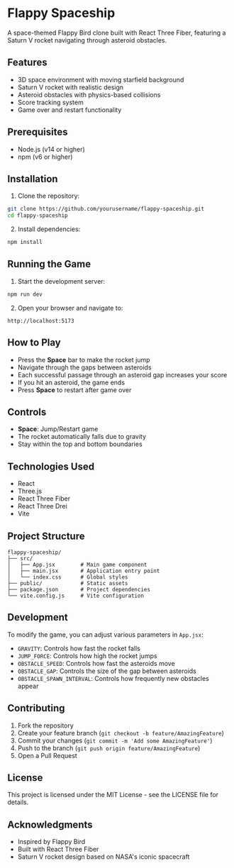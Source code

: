 # Flappy Spaceship

A space-themed Flappy Bird clone built with React Three Fiber, featuring a Saturn V rocket navigating through asteroid obstacles.

## Features

- 3D space environment with moving starfield background
- Saturn V rocket with realistic design
- Asteroid obstacles with physics-based collisions
- Score tracking system
- Game over and restart functionality

## Prerequisites

- Node.js (v14 or higher)
- npm (v6 or higher)

## Installation

1. Clone the repository:
```bash
git clone https://github.com/yourusername/flappy-spaceship.git
cd flappy-spaceship
```

2. Install dependencies:
```bash
npm install
```

## Running the Game

1. Start the development server:
```bash
npm run dev
```

2. Open your browser and navigate to:
```
http://localhost:5173
```

## How to Play

- Press the **Space** bar to make the rocket jump
- Navigate through the gaps between asteroids
- Each successful passage through an asteroid gap increases your score
- If you hit an asteroid, the game ends
- Press **Space** to restart after game over

## Controls

- **Space**: Jump/Restart game
- The rocket automatically falls due to gravity
- Stay within the top and bottom boundaries

## Technologies Used

- React
- Three.js
- React Three Fiber
- React Three Drei
- Vite

## Project Structure

```
flappy-spaceship/
├── src/
│   ├── App.jsx        # Main game component
│   ├── main.jsx       # Application entry point
│   └── index.css      # Global styles
├── public/            # Static assets
├── package.json       # Project dependencies
└── vite.config.js     # Vite configuration
```

## Development

To modify the game, you can adjust various parameters in `App.jsx`:

- `GRAVITY`: Controls how fast the rocket falls
- `JUMP_FORCE`: Controls how high the rocket jumps
- `OBSTACLE_SPEED`: Controls how fast the asteroids move
- `OBSTACLE_GAP`: Controls the size of the gap between asteroids
- `OBSTACLE_SPAWN_INTERVAL`: Controls how frequently new obstacles appear

## Contributing

1. Fork the repository
2. Create your feature branch (`git checkout -b feature/AmazingFeature`)
3. Commit your changes (`git commit -m 'Add some AmazingFeature'`)
4. Push to the branch (`git push origin feature/AmazingFeature`)
5. Open a Pull Request

## License

This project is licensed under the MIT License - see the LICENSE file for details.

## Acknowledgments

- Inspired by Flappy Bird
- Built with React Three Fiber
- Saturn V rocket design based on NASA's iconic spacecraft
